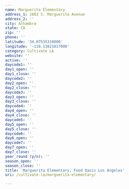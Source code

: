 ```yaml
---
name: Marguerita Elementary
address_1: 1603 S. Marguerita Avenue
address_2: ''
city: Alhambra
state: CA
zip: ''
phone: ''
latitude: '34.07535318000'
longitude: '-118.13821017000'
category: Cultivate LA
website: ''
active: ''
daycode1: ''
day1_open: ''
day1_close: ''
daycode2: ''
day2_open: ''
day2_close: ''
daycode3: ''
day3_open: ''
day3_close: ''
daycode4: ''
day4_open: ''
day4_close: ''
daycode5: ''
day5_open: ''
day5_close: ''
daycode6: ''
day6_open: ''
daycode7: ''
day7_open: ''
day7_close: ''
year_round (y/n): ''
season_open: ''
season_close: ''
title: 'Marguerita Elementary, Food Oasis Los Angeles'
uri: /cultivate-la/marguerita-elementary/

---
```


